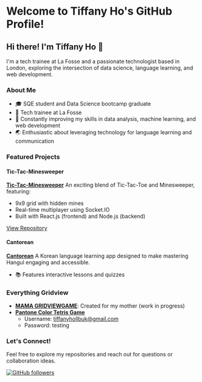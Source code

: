 # Welcome to Tiffany Ho's GitHub Profile!

## Hi there! I'm Tiffany Ho 👋

I'm a tech trainee at La Fosse and a passionate technologist based in London, exploring the intersection of data science, language learning, and web development.

### About Me
- 🎓 SQE student and Data Science bootcamp graduate
- 💼 Tech trainee at La Fosse
- 🌱 Constantly improving my skills in data analysis, machine learning, and web development
- 🌏 Enthusiastic about leveraging technology for language learning and communication

### Featured Projects

#### Tic-Tac-Minesweeper
**[Tic-Tac-Minesweeper](https://tiffjai.github.io/tic-tac-minesweeper)**
An exciting blend of Tic-Tac-Toe and Minesweeper, featuring:
- 9x9 grid with hidden mines
- Real-time multiplayer using Socket.IO
- Built with React.js (frontend) and Node.js (backend)

[View Repository](https://github.com/tiffjai/tic-tac-minesweeper)

#### Cantorean
**[Cantorean](https://github.com/tiffjai/cantorean)**
A Korean language learning app designed to make mastering Hangul engaging and accessible.
- 📚 Features interactive lessons and quizzes

### Everything Gridview
- **[MAMA GRIDVIEWGAME](https://tiffjai.github.io/MAMA-gridview-gAmE/)**: Created for my mother (work in progress)
- **[Pantone Color Tetris Game](https://pantonetetris.com/#/)**
  - Username: tiffanyhollbuk@gmail.com
  - Password: testing

### Let's Connect!
Feel free to explore my repositories and reach out for questions or collaboration ideas.

[![GitHub followers](https://img.shields.io/github/followers/tiffjai?style=social)](https://github.com/tiffjai)
